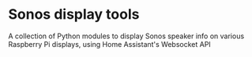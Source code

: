 # Sonos display tools

A collection of Python modules to display Sonos speaker info on various Raspberry Pi displays, using Home Assistant's Websocket API